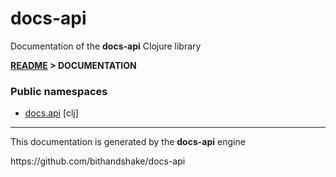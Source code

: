 
# <strong>docs-api</strong>
<p>Documentation of the <strong>docs-api</strong> Clojure library</p>

<strong>[README](../README.md) > DOCUMENTATION</strong>

### Public namespaces
* [docs.api](clj/docs/API.md) [clj]

---

<p>This documentation is generated by the <strong>docs-api</strong> engine</p>
https://github.com/bithandshake/docs-api
